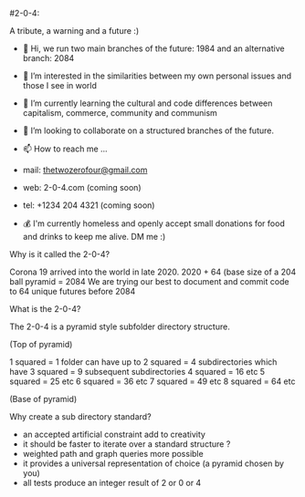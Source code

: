 #2-0-4:

A tribute, a warning and a future :)

- 👋 Hi, we run two main branches of the future: 1984 and an alternative branch: 2084
- 👀 I’m interested in the similarities between my own personal issues and those I see in world 
- 🌱 I’m currently learning the cultural and code differences between capitalism, commerce, community and communism
- 💞️ I’m looking to collaborate on a structured branches of the future.  
- 📫 How to reach me ... 

- mail: thetwozerofour@gmail.com 
                         
- web: 2-0-4.com (coming soon)

- tel: +1234 204 4321 (coming soon) 

- 💰 I'm currently homeless and openly accept small donations for food and drinks to keep me alive. DM me :) 
     
 
Why is it called the 2-0-4?

Corona 19 arrived into the world in late 2020. 
2020 + 64 (base size of a 204 ball pyramid = 2084 
We are trying our best to document and commit code to 64 unique futures before 2084

What is the 2-0-4?

The 2-0-4 is a pyramid style subfolder directory structure.
 
(Top of pyramid) 

1 squared = 1 folder can have up to 
2 squared = 4 subdirectories which have 
3 squared = 9 subsequent subdirectories 
4 squared = 16 etc 
5 squared = 25 etc
6 squared = 36 etc 
7 squared = 49 etc
8 squared = 64 etc 

(Base of pyramid)

Why create a sub directory standard? 

- an accepted artificial constraint add to creativity
- it should be faster to iterate over a standard structure ?
- weighted path and graph queries more possible 
- it provides a universal representation of choice (a pyramid chosen by you) 
- all tests produce an integer result of 2 or 0 or 4

